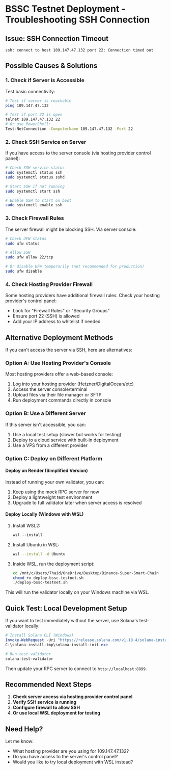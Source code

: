 # BSSC Testnet Deployment - Troubleshooting SSH Connection

## Issue: SSH Connection Timeout

```
ssh: connect to host 109.147.47.132 port 22: Connection timed out
```

## Possible Causes & Solutions

### 1. Check if Server is Accessible

Test basic connectivity:

```bash
# Test if server is reachable
ping 109.147.47.132

# Test if port 22 is open
telnet 109.147.47.132 22
# Or use PowerShell:
Test-NetConnection -ComputerName 109.147.47.132 -Port 22
```

### 2. Check SSH Service on Server

If you have access to the server console (via hosting provider control panel):

```bash
# Check SSH service status
sudo systemctl status ssh
sudo systemctl status sshd

# Start SSH if not running
sudo systemctl start ssh

# Enable SSH to start on boot
sudo systemctl enable ssh
```

### 3. Check Firewall Rules

The server firewall might be blocking SSH. Via server console:

```bash
# Check UFW status
sudo ufw status

# Allow SSH
sudo ufw allow 22/tcp

# Or disable UFW temporarily (not recommended for production)
sudo ufw disable
```

### 4. Check Hosting Provider Firewall

Some hosting providers have additional firewall rules. Check your hosting provider's control panel:
- Look for "Firewall Rules" or "Security Groups"
- Ensure port 22 (SSH) is allowed
- Add your IP address to whitelist if needed

## Alternative Deployment Methods

If you can't access the server via SSH, here are alternatives:

### Option A: Use Hosting Provider's Console

Most hosting providers offer a web-based console:
1. Log into your hosting provider (Hetzner/DigitalOcean/etc)
2. Access the server console/terminal
3. Upload files via their file manager or SFTP
4. Run deployment commands directly in console

### Option B: Use a Different Server

If this server isn't accessible, you can:
1. Use a local test setup (slower but works for testing)
2. Deploy to a cloud service with built-in deployment
3. Use a VPS from a different provider

### Option C: Deploy on Different Platform

#### Deploy on Render (Simplified Version)

Instead of running your own validator, you can:
1. Keep using the mock RPC server for now
2. Deploy a lightweight test environment
3. Upgrade to full validator later when server access is resolved

#### Deploy Locally (Windows with WSL)

1. Install WSL2:
   ```powershell
   wsl --install
   ```

2. Install Ubuntu in WSL:
   ```bash
   wsl --install -d Ubuntu
   ```

3. Inside WSL, run the deployment script:
   ```bash
   cd /mnt/c/Users/7haid/OneDrive/Desktop/Binance-Super-Smart-Chain
   chmod +x deploy-bssc-testnet.sh
   ./deploy-bssc-testnet.sh
   ```

This will run the validator locally on your Windows machine via WSL.

## Quick Test: Local Development Setup

If you want to test immediately without the server, use Solana's test-validator locally:

```powershell
# Install Solana CLI (Windows)
Invoke-WebRequest -Uri "https://release.solana.com/v1.18.4/solana-install-init-x86_64-pc-windows-msvc.exe" -OutFile "C:\solana-install-tmp\solana-install-init.exe"
C:\solana-install-tmp\solana-install-init.exe

# Run test validator
solana-test-validator
```

Then update your RPC server to connect to `http://localhost:8899`.

## Recommended Next Steps

1. **Check server access via hosting provider control panel**
2. **Verify SSH service is running**
3. **Configure firewall to allow SSH**
4. **Or use local WSL deployment for testing**

## Need Help?

Let me know:
- What hosting provider are you using for 109.147.47.132?
- Do you have access to the server's control panel?
- Would you like to try local deployment with WSL instead?

